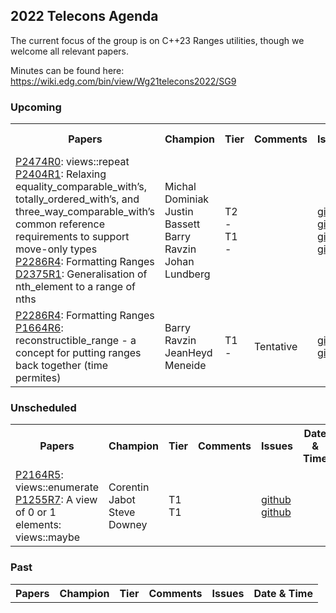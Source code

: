 ## 2022 Telecons Agenda

The current focus of the group is on C++23 Ranges utilities, though we welcome all relevant papers.

Minutes can be found here: https://wiki.edg.com/bin/view/Wg21telecons2022/SG9

### Upcoming

<table>
<tr>
<th>Papers
<th>Champion
<th>Tier
<th>Comments 
<th>Issues
<th>Date & Time

  
<tr>
  
<tr>
<td><a href="https://isocpp.org/files/papers/P2474R0.html">P2474R0</a>: views::repeat
<br/><a href="https://wg21.link/P2404r1">P2404R1</a>: Relaxing equality_comparable_with’s, totally_ordered_with’s, and three_way_comparable_with’s common reference requirements to support move-only types
<br/><a href="https://isocpp.org/files/papers/P2286R4.html">P2286R4</a>: Formatting Ranges
<br/><a href="https://isocpp.org/files/papers/D2375R1.pdf">D2375R1</a>: Generalisation of nth_element to a range of nths

<td>Michal Dominiak
<br/>Justin Bassett
<br/>Barry Ravzin
<br/>Johan Lundberg
<td>T2
<br/>-
<br/>T1
<br/>-
<td>
<td><a href="http://wg21.link/P2474/github">github</a>
<br/><a href="http://wg21.link/P2404/github">github</a>
<br/><a href="http://wg21.link/P2286/github">github</a>
<br/><a href="http://wg21.link/P2375/github">github</a>
<td>01-03<br/> 09:30 Pacific

<tr>
<td><a href="https://isocpp.org/files/papers/P2286R4.html">P2286R4</a>: Formatting Ranges
<br/><a href="https://isocpp.org/files/papers/P1664R6.html">P1664R6</a>: reconstructible_range - a concept for putting ranges back together (time permites)
<td>Barry Ravzin
<br/>JeanHeyd Meneide
<td>T1
<br/>-
<td>Tentative
<td><a href="http://wg21.link/P2286/github">github</a>
<br/><a href="http://wg21.link/P1664/github">github</a>
<td>01-10<br/> 09:30 Pacific

</table>
  
### Unscheduled
  
<table>
<tr>
<th>Papers
<th>Champion
<th>Tier
<th>Comments 
<th>Issues
<th>Date & Time

<tr>
<td><a href="https://wg21.link/P2164">P2164R5</a>: views::enumerate
<br/><a href="https://wg21.link/P1255">P1255R7</a>: A view of 0 or 1 elements: views::maybe
<td>Corentin Jabot
<br/>Steve Downey
<td>T1
<br/>T1
<td>
<td><a href="http://wg21.link/p2164/github">github</a>
<br/><a href="http://wg21.link/P2155/github">github</a>
<td>

<!---  
Deffered by LEWG
<br/><a href="https://cplusplus.github.io/LWG/issue3534">LWG3534</a>: ranges::set_intersection and ranges::set_difference algorithm requirements are too strict
<br/><a href="http://wg21.link/LWG3534/github">github</a>
-->

</table>

### Past

<table>
<tr>
<th>Papers
<th>Champion
<th>Tier
<th>Comments 
<th>Issues
<th>Date & Time

</table>
